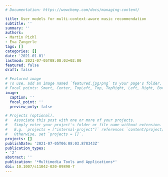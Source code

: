 ```yaml
---
# Documentation: https://wowchemy.com/docs/managing-content/

title: User models for multi-context-aware music recommendation
subtitle: ''
summary: ''
authors:
- Martin Pichl
- Eva Zangerle
tags: []
categories: []
date: '2021-01-01'
lastmod: 2021-07-05T08:08:03+02:00
featured: false
draft: false

# Featured image
# To use, add an image named `featured.jpg/png` to your page's folder.
# Focal points: Smart, Center, TopLeft, Top, TopRight, Left, Right, BottomLeft, Bottom, BottomRight.
image:
  caption: ''
  focal_point: ''
  preview_only: false

# Projects (optional).
#   Associate this post with one or more of your projects.
#   Simply enter your project's folder or file name without extension.
#   E.g. `projects = ["internal-project"]` references `content/project/deep-learning/index.md`.
#   Otherwise, set `projects = []`.
projects: []
publishDate: '2021-07-05T06:08:03.878343Z'
publication_types:
- '2'
abstract: ''
publication: '*Multimedia Tools and Applications*'
doi: 10.1007/s11042-020-09890-7
---
```

